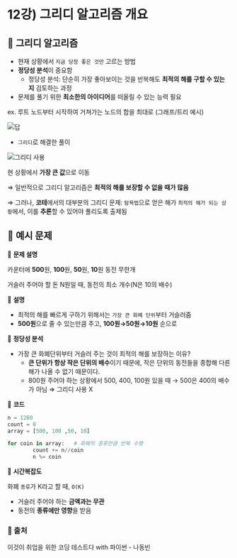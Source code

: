 # 12강) 그리디 알고리즘 개요

## 📍 그리디 알고리즘

- 현재 상황에서 `지금 당장 좋은 것만` 고르는 방법
- **정당성 분석**이 중요함
    - 정당성 분석: 단순히 가장 좋아보이는 것을 반복해도 **최적의 해를 구할 수 있는지** 검토하는 과정
- 문제를 풀기 위한 **최소한의 아이디어**를 떠올릴 수 있는 능력 필요

ex. 루트 노드부터 시작하여 거쳐가는 노드의 합을 최대로 (그래프/트리 예시)

![답](https://s3-us-west-2.amazonaws.com/secure.notion-static.com/6d19aebb-37f0-4ad0-a746-f44c9e61ab16/Untitled.png)

- `그리디`로 해결한 풀이

![그리디 사용](https://s3-us-west-2.amazonaws.com/secure.notion-static.com/85e67061-d2d3-4235-8477-d33118cd1920/Untitled.png)

현 상황에서 **가장 큰 값**으로 이동

⇒ 일반적으로 그리디 알고리즘은 **최적의 해를 보장할 수 없을 때가 많음**

⇒ 그러나, **코테**에서의 대부분의 그리디 문제: `탐욕법`으로 얻은 해가 `최적의 해가 되는 상황`에서, 이를 **추론**할 수 있어야 풀리도록 출제됨

## 📍 예시 문제

📌 **문제 설명**

카운터에 **500**원, **100**원, **50**원, **10**원 동전 무한개

거슬러 주어야 할 돈 N원일 때, 동전의 최소 개수(N은 10의 배수)

📌 **설명**

- 최적의 해를 빠르게 구하기 위해서는 `가장 큰 화폐 단위`부터 거슬러줌
- **500원**으로 줄 수 있는만큼 주고, **100원→50원→10원** 순으로

📌 **정당성 분석**

- 가장 큰 화폐단위부터 거슬러 주는 것이 최적의 해를 보장하는 이유?
    - **큰 단위가 항상 작은 단위의 배수**이기 때문에, 작은 단위의 동전들을 종합해 다른 해가 나올 수 없기 때문이다.
    - 800원 주어야 하는 상황에서 500, 400, 100원 있을 때 → 500은 400의 배수가 아님 ⇒ 그리디 사용 X

📌 **코드**

```python
n = 1260
count = 0
array = [500, 100 ,50, 10]

for coin in array:   # 화폐의 종류만큼 반복 수행
		count += n//coin
		n %= coin
```

📌 **시간복잡도**

화폐 `종류`가 K라고 할 때, `O(K)`

- 거슬러 주어야 하는 **금액과는 무관**
- 동전의 **종류에만 영향**을 받음


### 📍 출처
이것이 취업을 위한 코딩 테스트다 with 파이썬 - 나동빈